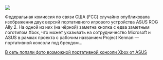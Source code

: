 <!--2025-05-07 12:58:45-->
<div class="yb">
  <div class="rss habr"><img src="https://habrastorage.org/getpro/habr/upload_files/bde/1c2/534/bde1c2534d7b6110c1fa7d882d14ca2c.png" /><p>Федеральная комиссия по связи США (FCC) случайно опубликовала изображения двух версий портативного игрового устройства ASUS ROG Ally 2. На одной из них (на чёрной) заметна кнопка с едва заметным логотипом Xbox, что может указывать на сотрудничество Microsoft и ASUS в рамках проекта&nbsp;с рабочим названием Project Kennan&nbsp;— портативной консоли под брендом... <p class="titl"><a href="https://habr.com/ru/companies/cloud4y/news/907668/?utm_source=habrahabr&utm_medium=rss&utm_campaign=907668">В сеть попали фото возможной портативной консоли Xbox от ASUS</a></p></div>
</div>
